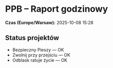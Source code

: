 # PPB – Raport godzinowy
**Czas (Europe/Warsaw):** 2025-10-08 15:28

## Status projektów
- Bezpieczny Pieszy — OK
- Zwolnij przy przejściu — OK
- Odblask ratuje życie — OK

